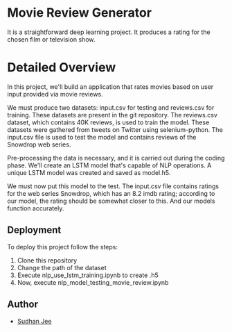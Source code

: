 
# Movie Review Generator

It is a straightforward deep learning project. It produces a rating for the chosen film or television show.

# Detailed Overview

In this project, we'll build an application that rates movies based on user input provided via movie reviews.

We must produce two datasets: input.csv for testing and reviews.csv for training. These datasets are present in the git repository. The reviews.csv dataset, which contains 40K reviews, is used to train the model. These datasets were gathered from tweets on Twitter using selenium-python. The input.csv file is used to test the model and contains reviews of the Snowdrop web series.

Pre-processing the data is necessary, and it is carried out during the coding phase. We'll create an LSTM model that's capable of NLP operations. A unique LSTM model was created and saved as model.h5.

We must now put this model to the test. The input.csv file contains ratings for the web series Snowdrop, which has an 8.2 imdb rating; according to our model, the rating should be somewhat closer to this.  And our models function accurately. 


## Deployment

To deploy this project follow the steps:

1. Clone this repository
2. Change the path of the dataset
3. Execute nlp_use_lstm_training.ipynb to create .h5
4. Now, execute nlp_model_testing_movie_review.ipynb

## Author

- [Sudhan Jee](https://github.com/sudhanRacharla)

